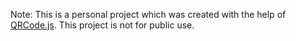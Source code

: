 Note: This is a personal project which was created with the help of [QRCode.js](https://github.com/davidshimjs/qrcodejs). This project is not for public use.

